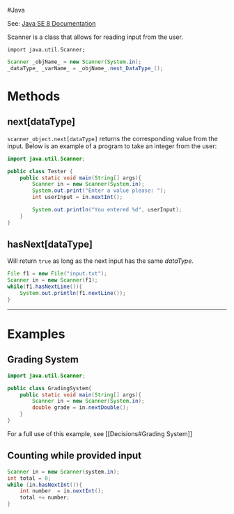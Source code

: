 #Java 

See: [Java SE 8 Documentation](https://docs.oracle.com/javase/8/docs/api/java/util/Scanner.html)

Scanner is a class that allows for reading input from the user.

`import java.util.Scanner;`

```java
Scanner _objName_ = new Scanner(System.in);
_dataType_ _varName_ = _objName_.next_DataType_();
```

# Methods

## next\[dataType\]
`scanner_object.next[dataType]` returns the corresponding value from the input. Below is an example of a program to take an integer from the user:
```java
import java.util.Scanner;

public class Tester {
	public static void main(String[] args){
		Scanner in = new Scanner(System.in);
		System.out.print("Enter a value please: ");
		int userInput = in.nextInt();

		System.out.println("You entered %d", userInput);
	}
}
```

## hasNext\[dataType\]
Will return `true` as long as the next input has the same _dataType_.

```java
File f1 = new File("input.txt");
Scanner in = new Scanner(f1);
while(f1.hasNextLine()){
	System.out.println(f1.nextLine());
}
```


---
# Examples
## Grading System
```java
import java.util.Scanner;

public class GradingSystem{
	public static void main(String[] args){
		Scanner in = new Scanner(System.in);
		double grade = in.nextDouble();
	}
}
```
For a full use of this example, see [[Decisions#Grading System]]

## Counting while provided input
```java
Scanner in = new Scanner(system.in);
int total = 0;
while (in.hasNextInt()){
	int number  = in.nextInt();
	total += number;
}
```
